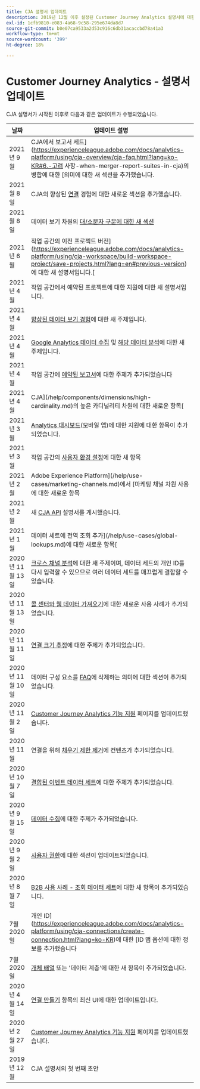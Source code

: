 ```yaml
---
title: CJA 설명서 업데이트
description: 2019년 12월 이후 설정된 Customer Journey Analytics 설명서에 대한 콘텐츠 업데이트를 나열합니다.
exl-id: 1cfb9810-e083-4a68-9c58-295e674da8d7
source-git-commit: b0e07ca9533a2d53c916c6db31acaccbd78a41a3
workflow-type: tm+mt
source-wordcount: '399'
ht-degree: 18%

---
```


# Customer Journey Analytics - 설명서 업데이트

CJA 설명서가 시작된 이후로 다음과 같은 업데이트가 수행되었습니다.

| 날짜 | 업데이트 설명 |
| --- | --- |
| 2021년 9월 | CJA에서 보고서 세트](https://experienceleague.adobe.com/docs/analytics-platform/using/cja-overview/cja-faq.html?lang=ko-KR#6.-고려 사항-when-merger-report-suites-in-cja)의 병합에 대한 [의미에 대한 새 섹션을 추가했습니다. |
| 2021월 8일 | CJA의 향상된 [연결](https://experienceleague.adobe.com/docs/analytics-platform/using/cja-connections/manage-connections.html?lang=ko-KR) 경험에 대한 새로운 섹션을 추가했습니다. |
| 2021월 8일 | 데이터 보기 차원의 [대/소문자 구분에 대한 새 섹션](https://experienceleague.adobe.com/docs/analytics-platform/using/cja-dataviews/create-dataview.html?lang=en#configure-behavior-settings) |
| 2021년 6월 | 작업 공간의 이전 프로젝트 버전](https://experienceleague.adobe.com/docs/analytics-platform/using/cja-workspace/build-workspace-project/save-projects.html?lang=en#previous-version)에 대한 새 설명서입니다.[ |
| 2021년 4월 | 작업 공간에서 예약된 프로젝트에 대한 지원에 대한 새 설명서입니다. |
| 2021년 4월 | [향상된 데이터 보기 경험](/help/data-views/data-views.md)에 대한 새 주제입니다. |
| 2021년 4월 | [Google Analytics 데이터 수집](/help/use-cases/ga-to-cja.md) 및 [해당 데이터 분석](/help/use-cases/ga-to-cja-reporting.md)에 대한 새 주제입니다. |
| 2021년 4월 | 작업 공간에 [예약된 보고서](/help/analysis-workspace/curate-share/t-schedule-report.md)에 대한 주제가 추가되었습니다 |
| 2021년 4월 | CJA](/help/components/dimensions/high-cardinality.md)의 높은 카디널리티 차원에 대한 새로운 항목[ |
| 2021년 3월 | [Analytics 대시보드](/help/mobile-app/home.md)(모바일 앱)에 대한 지원에 대한 항목이 추가되었습니다. |
| 2021년 3월 | 작업 공간의 [사용자 환경 설정](/help/analysis-workspace/user-preferences.md)에 대한 새 항목 |
| 2021년 2월 | Adobe Experience Platform](/help/use-cases/marketing-channels.md)에서 [마케팅 채널 차원 사용에 대한 새로운 항목 |
| 2021년 2월 | 새 [CJA API](https://www.adobe.io/cja-apis/docs/) 설명서를 게시했습니다. |
| 2021년 1월 | 데이터 세트에 전역 조회 추가](/help/use-cases/global-lookups.md)에 대한 새로운 항목[ |
| 2020년 11월 13일 | [크로스 채널 분석](/help/connections/cca/overview.md)에 대한 새 주제이며, 데이터 세트의 개인 ID를 다시 입력할 수 있으므로 여러 데이터 세트를 매끄럽게 결합할 수 있습니다. |
| 2020년 11월 13일 | [콜 센터와 웹 데이터 가져오기](/help/use-cases/call-center.md)에 대한 새로운 사용 사례가 추가되었습니다. |
| 2020년 11월 11일 | [연결 크기 추정](/help/connections/estimate-connection-size.md)에 대한 주제가 추가되었습니다. |
| 2020년 11월 10일 | 데이터 구성 요소를 [FAQ](/help/getting-started/cja-faq.md)에 삭제하는 의미에 대한 섹션이 추가되었습니다. |
| 2020년 11월 2일 | [Customer Journey Analytics 기능 지원](/help/getting-started/cja-aa.md) 페이지를 업데이트했습니다. |
| 2020년 11월 | 연결을 위해 [채우기 제한 제거](https://experienceleague.adobe.com/docs/analytics-platform/using/cja-connections/create-connection.html?lang=en#backfill-historical-data)에 컨텐츠가 추가되었습니다. |
| 2020년 10월 7일 | [결합된 이벤트 데이터 세트](/help/connections/combined-dataset.md)에 대한 주제가 추가되었습니다. |
| 2020년 9월 15일 | [데이터 수집](/help/use-cases/data-ingestion.md)에 대한 주제가 추가되었습니다. |
| 2020년 9월 2일 | [사용자 권한](https://experienceleague.adobe.com/docs/analytics-platform/using/cja-overview/cja-overview.html?lang=ko-KR)에 대한 섹션이 업데이트되었습니다. |
| 2020년 8월 7일 | [B2B 사용 사례 - 조회 데이터 세트](/help/use-cases/b2b.md)에 대한 새 항목이 추가되었습니다. |
| 7월 2020일 | 개인 ID](https://experienceleague.adobe.com/docs/analytics-platform/using/cja-connections/create-connection.html?lang=ko-KR)에 대한 [ID 맵 옵션에 대한 정보를 추가했습니다 |
| 7월 2020일 | [개체 배열](/help/use-cases/object-arrays.md) 또는 &#39;데이터 계층&#39;에 대한 새 항목이 추가되었습니다. |
| 2020년 4월 14일 | [연결 만들기](/help/connections/create-connection.md) 항목의 최신 UI에 대한 업데이트입니다. |
| 2020년 2월 27일 | [Customer Journey Analytics 기능 지원](/help/getting-started/cja-aa.md) 페이지를 업데이트했습니다. |
| 2019년 12월 | CJA 설명서의 첫 번째 초안 |
